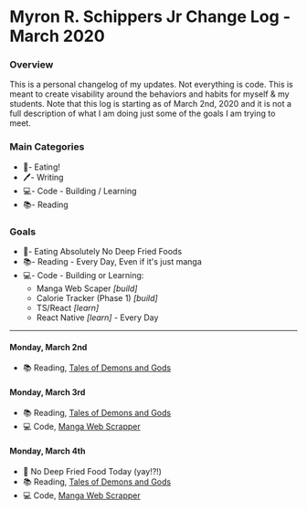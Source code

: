 # Myron R. Schippers Jr Change Log - March 2020

### Overview
This is a personal changelog of my updates. Not everything is code. This is meant to create visability around the behaviors and habits for myself & my students. Note that this log is starting as of March 2nd, 2020 and it is not a full description of what I am doing just some of the goals I am trying to meet. 

### Main Categories
- 🍎- Eating!
- 🖊- Writing
- 💻- Code - Building / Learning
- 📚- Reading

### Goals
- 🍎- Eating Absolutely No Deep Fried Foods
- 📚- Reading - Every Day, Even if it's just manga
- 💻- Code - Building or Learning:
  - Manga Web Scaper *[build]*
  - Calorie Tracker (Phase 1) *[build]*
  - TS/React *[learn]*
  - React Native *[learn]* - Every Day

---


#### Monday, March 2nd
- 📚 Reading, [Tales of Demons and Gods](https://manganelo.com/manga/hyer5231574354229)

#### Monday, March 3rd
- 📚 Reading, [Tales of Demons and Gods](https://manganelo.com/manga/hyer5231574354229)
- 💻 Code, [Manga Web Scrapper](https://github.com/myronschippers/manga-web-scraper)

#### Monday, March 4th
- 🍎 No Deep Fried Food Today (yay!?!)
- 📚 Reading, [Tales of Demons and Gods](https://manganelo.com/manga/hyer5231574354229)
- 💻 Code, [Manga Web Scrapper](https://github.com/myronschippers/manga-web-scraper)

